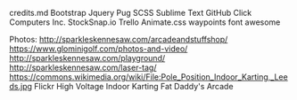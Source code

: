 credits.md
Bootstrap
Jquery
Pug
SCSS
Sublime Text
GitHub
Click Computers Inc.
StockSnap.io
Trello
Animate.css
waypoints
font awesome

Photos:
http://sparkleskennesaw.com/arcadeandstuffshop/
https://www.glominigolf.com/photos-and-video/
http://sparkleskennesaw.com/playground/
http://sparkleskennesaw.com/laser-tag/
https://commons.wikimedia.org/wiki/File:Pole_Position_Indoor_Karting,_Leeds.jpg
Flickr
High Voltage Indoor Karting
Fat Daddy's Arcade

